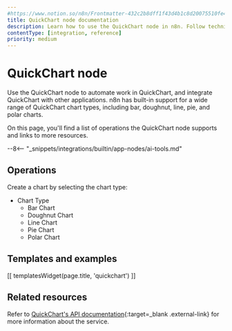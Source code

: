 ```yaml
---
#https://www.notion.so/n8n/Frontmatter-432c2b8dff1f43d4b1c8d20075510fe4
title: QuickChart node documentation
description: Learn how to use the QuickChart node in n8n. Follow technical documentation to integrate QuickChart node into your workflows.
contentType: [integration, reference]
priority: medium
---
```


# QuickChart node

Use the QuickChart node to automate work in QuickChart, and integrate QuickChart with other applications. n8n has built-in support for a wide range of QuickChart chart types, including bar, doughnut, line, pie, and polar charts.

On this page, you'll find a list of operations the QuickChart node supports and links to more resources.

--8<-- "_snippets/integrations/builtin/app-nodes/ai-tools.md"

## Operations

Create a chart by selecting the chart type:

* Chart Type
	* Bar Chart
	* Doughnut Chart
	* Line Chart
	* Pie Chart
	* Polar Chart

## Templates and examples

<!-- see https://www.notion.so/n8n/Pull-in-templates-for-the-integrations-pages-37c716837b804d30a33b47475f6e3780 -->
[[ templatesWidget(page.title, 'quickchart') ]]

## Related resources

Refer to [QuickChart's API documentation](https://quickchart.io/documentation/){:target=_blank .external-link} for more information about the service.
